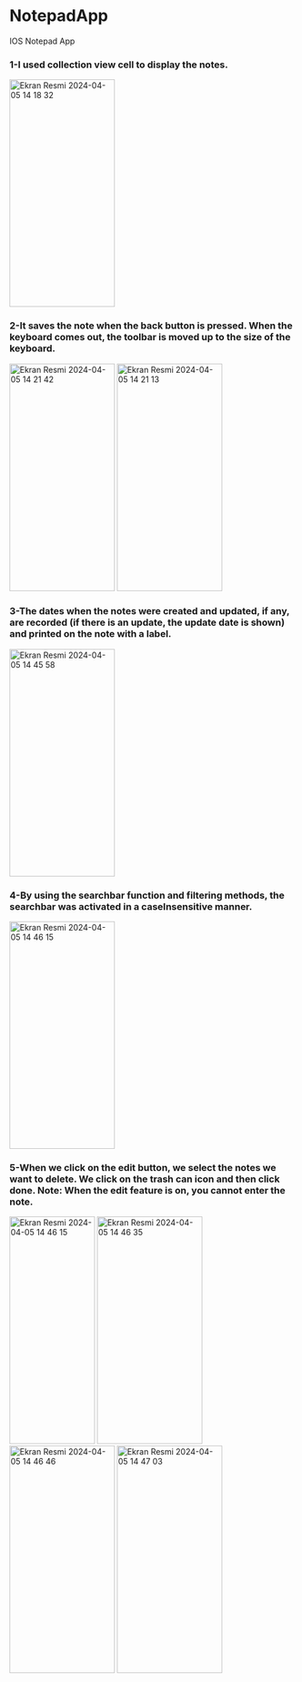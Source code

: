 # NotepadApp
 IOS Notepad App

 ### 1-I used collection view cell to display the notes.
<img width="185" height="400" alt="Ekran Resmi 2024-04-05 14 18 32" src="https://github.com/seymakayack/NotepadApp/assets/126356442/ff773e33-1cc6-4f06-b74b-9110ea56ab41">

 ### 2-It saves the note when the back button is pressed. When the keyboard comes out, the toolbar is moved up to the size of the keyboard.
<img width="185" height="400" alt="Ekran Resmi 2024-04-05 14 21 42" src="https://github.com/seymakayack/NotepadApp/assets/126356442/509d0c52-bbbd-44d8-af3d-cbf7a2d024db">
<img width="185" height="400" alt="Ekran Resmi 2024-04-05 14 21 13" src="https://github.com/seymakayack/NotepadApp/assets/126356442/024f354e-23d6-493e-9934-9cfad25f6504">

 ### 3-The dates when the notes were created and updated, if any, are recorded (if there is an update, the update date is shown) and printed on the note with a label.
<img width="185" height="400" alt="Ekran Resmi 2024-04-05 14 45 58" src="https://github.com/seymakayack/NotepadApp/assets/126356442/e30625fb-f8d8-4ffa-8f93-f827bc2466e9">

 ### 4-By using the searchbar function and filtering methods, the searchbar was activated in a caseInsensitive manner.
<img width="185" height="400" alt="Ekran Resmi 2024-04-05 14 46 15" src="https://github.com/seymakayack/NotepadApp/assets/126356442/11cc80fc-cde2-4afc-99f1-00de041a3181">

 ### 5-When we click on the edit button, we select the notes we want to delete. We click on the trash can icon and then click done. Note: When the edit feature is on, you cannot enter the note.
<img width="150" height="400" alt="Ekran Resmi 2024-04-05 14 46 15" src="https://github.com/seymakayack/NotepadApp/assets/126356442/c63320bc-777a-4cc6-acfa-46e07c63d5fb"> <img width="185" height="400" alt="Ekran Resmi 2024-04-05 14 46 35" src="https://github.com/seymakayack/NotepadApp/assets/126356442/4620cb0d-fb59-4867-bb54-8f42d3393f3a"> <img width="185" height="400" alt="Ekran Resmi 2024-04-05 14 46 46" src="https://github.com/seymakayack/NotepadApp/assets/126356442/074d9e1f-e27f-48a5-b283-66f87ff98864"> <img width="185" height="400" alt="Ekran Resmi 2024-04-05 14 47 03" src="https://github.com/seymakayack/NotepadApp/assets/126356442/503b8f04-62d9-4d42-b16a-619332d242e3">





